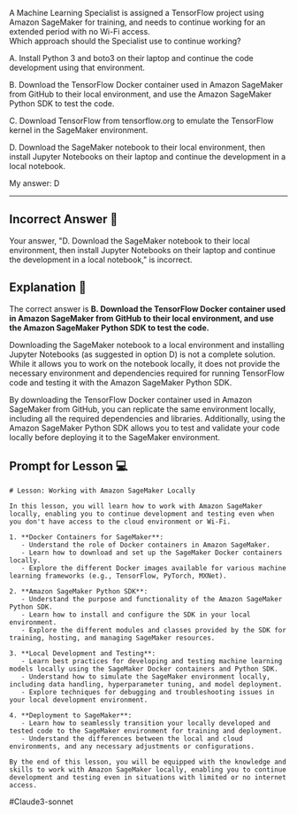 A Machine Learning Specialist is assigned a TensorFlow project using Amazon SageMaker for training, and needs to continue working for an extended period with no Wi-Fi access.  
Which approach should the Specialist use to continue working?  

A. Install Python 3 and boto3 on their laptop and continue the code development using that environment.

B. Download the TensorFlow Docker container used in Amazon SageMaker from GitHub to their local environment, and use the Amazon SageMaker Python SDK to test the code.

C. Download TensorFlow from tensorflow.org to emulate the TensorFlow kernel in the SageMaker environment.

D. Download the SageMaker notebook to their local environment, then install Jupyter Notebooks on their laptop and continue the development in a local notebook.

My answer: D

---

## Incorrect Answer 🚫

Your answer, "D. Download the SageMaker notebook to their local environment, then install Jupyter Notebooks on their laptop and continue the development in a local notebook," is incorrect.

## Explanation 📝

The correct answer is **B. Download the TensorFlow Docker container used in Amazon SageMaker from GitHub to their local environment, and use the Amazon SageMaker Python SDK to test the code.**

Downloading the SageMaker notebook to a local environment and installing Jupyter Notebooks (as suggested in option D) is not a complete solution. While it allows you to work on the notebook locally, it does not provide the necessary environment and dependencies required for running TensorFlow code and testing it with the Amazon SageMaker Python SDK.

By downloading the TensorFlow Docker container used in Amazon SageMaker from GitHub, you can replicate the same environment locally, including all the required dependencies and libraries. Additionally, using the Amazon SageMaker Python SDK allows you to test and validate your code locally before deploying it to the SageMaker environment.

## Prompt for Lesson 💻

```
# Lesson: Working with Amazon SageMaker Locally

In this lesson, you will learn how to work with Amazon SageMaker locally, enabling you to continue development and testing even when you don't have access to the cloud environment or Wi-Fi.

1. **Docker Containers for SageMaker**:
   - Understand the role of Docker containers in Amazon SageMaker.
   - Learn how to download and set up the SageMaker Docker containers locally.
   - Explore the different Docker images available for various machine learning frameworks (e.g., TensorFlow, PyTorch, MXNet).

2. **Amazon SageMaker Python SDK**:
   - Understand the purpose and functionality of the Amazon SageMaker Python SDK.
   - Learn how to install and configure the SDK in your local environment.
   - Explore the different modules and classes provided by the SDK for training, hosting, and managing SageMaker resources.

3. **Local Development and Testing**:
   - Learn best practices for developing and testing machine learning models locally using the SageMaker Docker containers and Python SDK.
   - Understand how to simulate the SageMaker environment locally, including data handling, hyperparameter tuning, and model deployment.
   - Explore techniques for debugging and troubleshooting issues in your local development environment.

4. **Deployment to SageMaker**:
   - Learn how to seamlessly transition your locally developed and tested code to the SageMaker environment for training and deployment.
   - Understand the differences between the local and cloud environments, and any necessary adjustments or configurations.

By the end of this lesson, you will be equipped with the knowledge and skills to work with Amazon SageMaker locally, enabling you to continue development and testing even in situations with limited or no internet access.
```

#Claude3-sonnet 